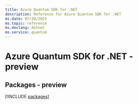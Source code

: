 ```yaml
---
title: Azure Quantum SDK for .NET
description: Reference for Azure Quantum SDK for .NET
ms.date: 07/28/2025
ms.topic: reference
ms.devlang: dotnet
ms.service: quantum
---
```

# Azure Quantum SDK for .NET - preview
## Packages - preview
[!INCLUDE [packages](quantum-index.md)]